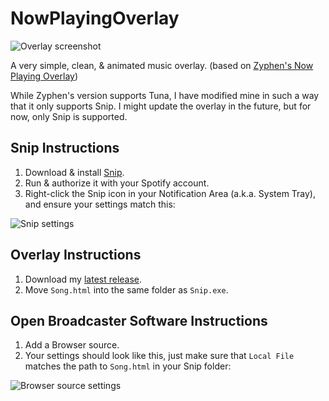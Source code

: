 # NowPlayingOverlay

![Overlay screenshot](https://i.imgur.com/MHvVrVC.png)

A very simple, clean, & animated music overlay. (based on [Zyphen's Now Playing Overlay](https://obsproject.com/forum/resources/zyphens-now-playing-overlay.1026/))

While Zyphen's version supports Tuna, I have modified mine in such a way that it only supports Snip. I might update the overlay in the future, but for now, only Snip is supported.

## Snip Instructions
1. Download & install [Snip](https://github.com/dlrudie/Snip).
2. Run & authorize it with your Spotify account.
3. Right-click the Snip icon in your Notification Area (a.k.a. System Tray), and ensure your settings match this: 

![Snip settings](https://i.imgur.com/NuGh999.png)

## Overlay Instructions
1. Download my [latest release](https://github.com/kehlankrumme/NowPlayingOverlay/releases/latest).
2. Move `Song.html` into the same folder as `Snip.exe`.

## Open Broadcaster Software Instructions
1. Add a Browser source.
2. Your settings should look like this, just make sure that `Local File` matches the path to `Song.html` in your Snip folder: 

![Browser source settings](https://i.imgur.com/I5AEBFu.png)
